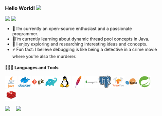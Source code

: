  ### Hello World!  <img src="https://github.com/vzer200/vzer200/blob/master/assets/Hi.gif" width="29px">
![](https://komarev.com/ghpvc/?username=vzer200&label=Profile%20Visits&color=blue&style=for-the-badge) <img src="https://media.giphy.com/media/mGcNjsfWAjY5AEZNw6/giphy.gif" width="50"></h2>

  
  - 🔭 I’m currently an open-source enthusiast and a passionate programmer.
  - 🌱I’m currently learning about dynamic thread pool concepts in Java.
  - 💬 I enjoy exploring and researching interesting ideas and concepts.
  - ⚡ Fun fact: I believe debugging is like being a detective in a crime movie where you're also the murderer.
  
#### 👨🏻‍💻 Languages and Tools <br />
<code><img height="40" src="https://raw.githubusercontent.com/github/explore/80688e429a7d4ef2fca1e82350fe8e3517d3494d/topics/java/java.png"></code>
<code><img height="40" src="https://raw.githubusercontent.com/github/explore/80688e429a7d4ef2fca1e82350fe8e3517d3494d/topics/docker/docker.png"></code>
<code><img height="40" src="https://raw.githubusercontent.com/github/explore/80688e429a7d4ef2fca1e82350fe8e3517d3494d/topics/git/git.png"></code>
<code><img height="40" src="https://raw.githubusercontent.com/github/explore/master/topics/gradle/gradle.png"></code>
<code><img height="40" src="https://raw.githubusercontent.com/github/explore/80688e429a7d4ef2fca1e82350fe8e3517d3494d/topics/linux/linux.png"></code>
<code><img height="40" src="https://raw.githubusercontent.com/github/explore/80688e429a7d4ef2fca1e82350fe8e3517d3494d/topics/maven/maven.png"></code>
<code><img height="40" src="https://raw.githubusercontent.com/github/explore/80688e429a7d4ef2fca1e82350fe8e3517d3494d/topics/mongodb/mongodb.png"></code>
<code><img height="40" src="https://raw.githubusercontent.com/github/explore/80688e429a7d4ef2fca1e82350fe8e3517d3494d/topics/postgresql/postgresql.png"></code>
<code><img height="40" src="https://raw.githubusercontent.com/github/explore/80688e429a7d4ef2fca1e82350fe8e3517d3494d/topics/tensorflow/tensorflow.png"></code>
<code><img height="40" src="https://raw.githubusercontent.com/github/explore/80688e429a7d4ef2fca1e82350fe8e3517d3494d/topics/scikit-learn/scikit-learn.png"></code>
<code><img height="40" src="https://raw.githubusercontent.com/github/explore/main/topics/spring/spring.png"></code>
<code><img height="40" src="https://raw.githubusercontent.com/github/explore/master/topics/redis/redis.png"></code>

<div style="display: flex; align-items: flex-start;">
  <img src="https://github-readme-stats.vercel.app/api?username=vzer200&show_icons=true&theme=tokyonight&line_height=27" style="max-height: 165px;">
  <img src="https://github-readme-stats.vercel.app/api/top-langs/?username=vzer200&theme=radical&langs_count=4" style="max-height: 165px; margin-left: 20px;">
</div>




  
